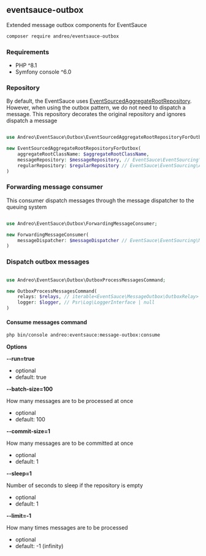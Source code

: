 ## eventsauce-outbox

Extended message outbox components for EventSauce

```bash
composer require andreo/eventsauce-outbox
```

### Requirements

- PHP ^8.1
- Symfony console ^6.0

### Repository

By default, the EventSauce uses [EventSourcedAggregateRootRepository](https://eventsauce.io/docs/event-sourcing/bootstrap/). 
However, when using the outbox pattern, we do not need to dispatch a message. 
This repository decorates the original repository and ignores dispatch a message

```php

use Andreo\EventSauce\Outbox\EventSourcedAggregateRootRepositoryForOutbox;

new EventSourcedAggregateRootRepositoryForOutbox(
    aggregateRootClassName: $aggregateRootClassName,
    messageRepository: $messageRepository, // EventSauce\EventSourcing\MessageRepository
    regularRepository: $regularRepository // EventSauce\EventSourcing\AggregateRootRepository
)
```

### Forwarding message consumer

This consumer dispatch messages through the message dispatcher 
to the queuing system

```php

use Andreo\EventSauce\Outbox\ForwardingMessageConsumer;

new ForwardingMessageConsumer(
    messageDispatcher: $messageDispatcher // EventSauce\EventSourcing\MessageDispatcher
)
```

### Dispatch outbox messages

```php

use Andreo\EventSauce\Outbox\OutboxProcessMessagesCommand;

new OutboxProcessMessagesCommand(
    relays: $relays, // iterable<EventSauce\MessageOutbox\OutboxRelay>
    logger: $logger, // Psr\Log\LoggerInterface | null
)
```

#### Consume messages command

```bash
php bin/console andreo:eventsauce:message-outbox:consume
```

**Options**

**--run=true**

- optional
- default: true

**--batch-size=100**

How many messages are to be processed at once

- optional
- default: 100

**--commit-size=1**

How many messages are to be committed at once

- optional
- default: 1

**--sleep=1**

Number of seconds to sleep if the repository is empty

- optional
- default: 1

**--limit=-1**

How many times messages are  to be processed

- optional
- default: -1 (infinity)